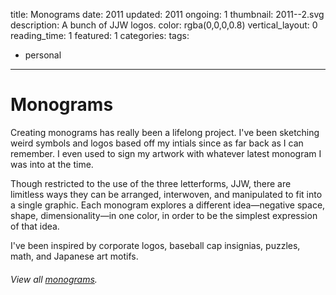 title: Monograms
date: 2011
updated: 2011
ongoing: 1
thumbnail: 2011--2.svg
description: A bunch of JJW logos.
color: rgba(0,0,0,0.8)
vertical_layout: 0
reading_time: 1
featured: 1
categories:
tags:
- personal
---

# Monograms

Creating monograms has really been a lifelong project. I've been sketching weird symbols and logos based off my intials since as far back as I can remember. I even used to sign my artwork with whatever latest monogram I was into at the time.

Though restricted to the use of the three letterforms, JJW, there are limitless ways they can be arranged, interwoven, and manipulated to fit into a single graphic. Each monogram explores a different idea—negative space, shape, dimensionality—in one color, in order to be the simplest expression of that idea.

I've been inspired by corporate logos, baseball cap insignias, puzzles, math, and Japanese art motifs.

###### *View all [monograms](http://monograms.justinjaywang.com)*.